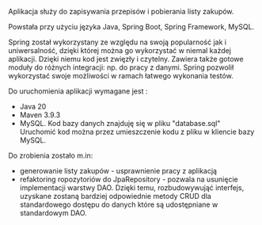 Aplikacja służy do zapisywania przepisów i pobierania listy zakupów.

Powstała przy użyciu języka Java, Spring Boot, Spring Framework, MySQL.

Spring został wykorzystany ze względu na swoją popularność jak i uniwersalność,
dzięki której można go wykorzystać w niemal każdej aplikacji. Dzięki niemu kod
jest zwięzły i czytelny. Zawiera także gotowe moduły do różnych integracji:
np. do pracy z danymi.
Spring pozwolił wykorzystać swoje możliwości w ramach łatwego wykonania testów.

Do uruchomienia aplikacji wymagane jest :
- Java 20
- Maven 3.9.3
- MySQL.
Kod bazy danych znajduję się w pliku "database.sql"
Uruchomić kod można przez umieszczenie kodu z pliku w kliencie bazy MySQL.

Do zrobienia zostało m.in:
- generowanie listy zakupów - usprawnienie pracy z aplikacją
- refaktoring ropozytoriów do JpaRepository - pozwala na usunięcie implementacji
  warstwy DAO. Dzięki temu, rozbudowywująć interfejs, uzyskane zostaną bardziej
  odpowiednie metody CRUD dla standardowego dostępu do danych które są udostępniane
  w standardowym DAO.